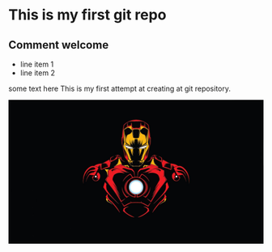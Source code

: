 # This is my first git repo

## Comment welcome

- line item 1
- line item 2


some text here
This is my first attempt at creating at git 
repository.

<img src="/images/Iron-Man-4k-Wallpaper.jpg">